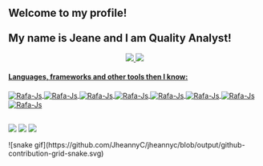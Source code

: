 ## Welcome to my profile! <br><br> My name is Jeane and I am Quality Analyst!

<div align="center">
  <a href="https://github.com/jheannyc">
  <img height="180em" src="https://github-readme-stats.vercel.app/api?username=jheannyc&show_icons=true&theme=midnight-purple&include_all_commits=true&count_private=true"/>
  <img height="180em" src="https://github-readme-stats.vercel.app/api/top-langs/?username=jheannyc&layout=compact&langs_count=7&theme=midnight-purple"/>
</div>
  
  #### Languages, frameworks and other tools then I know:
<div style="display: inline_block">
  <img align="center" alt="Rafa-Js" height="30" width="40" src="https://cdn.jsdelivr.net/gh/devicons/devicon/icons/java/java-original.svg">
  <img align="center" alt="Rafa-Js" height="30" width="40" src="https://cdn.jsdelivr.net/gh/devicons/devicon/icons/spring/spring-original.svg">
  <img align="center" alt="Rafa-Js" height="30" width="30" src="https://www.vectorlogo.zone/logos/getpostman/getpostman-icon.svg">
  <img align="center" alt="Rafa-Js" height="30" width="40" src="https://cdn.jsdelivr.net/gh/devicons/devicon/icons/postgresql/postgresql-plain-wordmark.svg">
  <img align="center" alt="Rafa-Js" height="30" width="40" src="https://cdn.jsdelivr.net/gh/devicons/devicon/icons/vscode/vscode-original.svg">
  <img align="center" alt="Rafa-Js" height="30" width="30" src="https://cdn.worldvectorlogo.com/logos/azure-1.svg">
  <img align="center" alt="Rafa-Js" height="30" width="30" src="https://cdn.worldvectorlogo.com/logos/jira-1.svg">
  <img align="center" alt="Rafa-Js" height="30" width="30" src="https://cdn.worldvectorlogo.com/logos/confluence-1.svg">
  

</div>
  
  ##
 
<div> 
  
  <a href="https://instagram.com/jheannyc" target="_blank"><img src="https://img.shields.io/badge/-Instagram-%23E4405F?style=for-the-badge&logo=instagram&logoColor=white" target="_blank"></a>
  <a href = "mailto:jeanecardoso.qa@gmail.com"><img src="https://img.shields.io/badge/-Gmail-%23333?style=for-the-badge&logo=gmail&logoColor=white" target="_blank"></a>
  <a href="https://www.linkedin.com/in/jeane-cardoso-5b267741/" target="_blank"><img src="https://img.shields.io/badge/-LinkedIn-%230077B5?style=for-the-badge&logo=linkedin&logoColor=white" target="_blank"></a> 
 
</div>

<div>
  ![snake gif](https://github.com/JheannyC/jheannyc/blob/output/github-contribution-grid-snake.svg)
</div>
